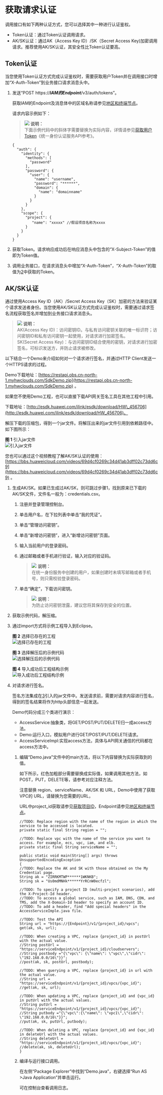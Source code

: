 # 获取请求认证<a name="cci_02_0003"></a>

调用接口有如下两种认证方式，您可以选择其中一种进行认证鉴权。

-   Token认证：通过Token认证调用请求。
-   AK/SK认证：通过AK（Access Key ID）/SK（Secret Access Key\)加密调用请求。推荐使用AK/SK认证，其安全性比Token认证要高。

## Token认证<a name="section2417768214391"></a>

当您使用Token认证方式完成认证鉴权时，需要获取用户Token并在调用接口时增加“X-Auth-Token”到业务接口请求消息头中。

1.  发送“POST https://_**IAM的Endpoint**_/v3/auth/tokens”。

    获取IAM的Endpoint及消息体中的区域名称请参见[地区和终端节点](http://developer.huaweicloud.com/endpoint)。

    请求内容示例如下：

    >![](public_sys-resources/icon-note.gif) **说明：**   
    >下面示例代码中的斜体字需要替换为实际内容，详情请参见[获取用户Token](https://support.huaweicloud.com/api-iam/zh-cn_topic_0057845583.html)《统一身份认证服务API参考》。  

    ```
    {
      "auth": {
        "identity": {
          "methods": [
            "password"
          ],
          "password": {
            "user": {
              "name": "username",
              "password": "******",
              "domain": {
                "name": "domainname"
              }
            }
          }
        },
        "scope": {
          "project": {
             "name": "xxxxx" //假设项目名称为xxxx
          }
        }
      }
    }
    ```

2.  <a name="li614014170483"></a>获取Token。请求响应成功后在响应消息头中包含的“X-Subject-Token”的值即为Token值。
3.  调用业务接口，在请求消息头中增加“X-Auth-Token”，“X-Auth-Token”的取值为[2](#li614014170483)中获取的Token。

## AK/SK认证<a name="section0390282152"></a>

通过使用Access Key ID（AK）/Secret Access Key（SK）加密的方法来验证某个请求发送者身份。当您使用AK/SK认证方式完成认证鉴权时，需要通过请求签名流程获取签名并增加到业务接口请求消息头。

>![](public_sys-resources/icon-note.gif) **说明：**   
>AK\(Access Key ID\)：访问密钥ID。与私有访问密钥关联的唯一标识符；访问密钥ID和私有访问密钥一起使用，对请求进行加密签名。  
>SK\(Secret Access Key\)：与访问密钥ID结合使用的密钥，对请求进行加密签名，可标识发送方，并防止请求被修改。  

以下结合一个Demo来介绍如何对一个请求进行签名，并通过HTTP Client发送一个HTTPS请求的过程。

Demo下载地址：[https://restapi.obs.cn-north-1.myhwclouds.com/SdkDemo.zip](https://restapi.obs.cn-north-1.myhwclouds.com/SdkDemo.zip)  。

如果您不使用Demo工程，也可以直接下载API网关签名工具在其他工程中引用。

下载地址：[http://esdk.huawei.com/ilink/esdk/download/HW\_456706](http://esdk.huawei.com/ilink/esdk/download/HW_456706)。

解压下载的压缩包，得到一个jar文件。将解压出来的jar文件引用到依赖路径中。如下图所示：

**图 1**  引入jar文件<a name="fig54371648183113"></a>  
![](figures/引入jar文件.png "引入jar文件")

您也可以通过这个视频教程了解AK/SK认证的使用：[https://bbs.huaweicloud.com/videos/69d4cf0269c34d41ab3dff02c73dd6c9](https://bbs.huaweicloud.com/videos/69d4cf0269c34d41ab3dff02c73dd6c9)  。

1.  生成AK/SK。如果已生成过AK/SK，则可跳过步骤1，找到原来已下载的AK/SK文件，文件名一般为：credentials.csv。
    1.  注册并登录管理控制台。
    2.  单击用户名，在下拉列表中单击“我的凭证”。

    1.  单击“管理访问密钥”。
    2.  单击“新增访问密钥”，进入“新增访问密钥”页面。
    3.  输入当前用户的登录密码。
    4.  通过邮箱或者手机进行验证，输入对应的验证码。

        >![](public_sys-resources/icon-note.gif) **说明：**   
        >在统一身份服务中创建的用户，如果创建时未填写邮箱或者手机号，则只需校验登录密码。  

    5.  单击“确定”，下载访问密钥。

        >![](public_sys-resources/icon-note.gif) **说明：**   
        >为防止访问密钥泄露，建议您将其保存到安全的位置。  


2.  获取示例代码，解压缩。
3.  <a name="li19564155663214"></a>通过import方式将示例工程导入到Eclipse。

    **图 2**  选择已存在的工程<a name="fig16546145205014"></a>  
    ![](figures/选择已存在的工程.png "选择已存在的工程")

    **图 3**  选择解压后的示例代码<a name="fig767232218519"></a>  
    ![](figures/选择解压后的示例代码.png "选择解压后的示例代码")

    **图 4**  导入成功后工程结构示例<a name="fig159778103242"></a>  
    ![](figures/导入成功后工程结构示例.png "导入成功后工程结构示例")

4.  对请求进行签名。

    签名方法集成在[3](#li19564155663214)引入的jar文件中。发送请求前，需要对请求内容进行签名，得到的签名结果将作为http头部信息一起发送。

    Demo代码分成三个类进行演示：

    -   AccessService:抽象类，将GET/POST/PUT/DELETE归一成access方法。
    -   Demo:运行入口，模拟用户进行GET/POST/PUT/DELETE请求。
    -   AccessServiceImpl:实现access方法，具体与API网关通信的代码都在access方法中。

    1.  编辑“Demo.java”文件中的main方法，将以下内容替换为实际获取到的值。

        如下所示，红色加粗部分需要替换成实际值，如果调用其他方法，如POST，PUT，DELETE等，请参考对应注释方法。

        注意替换 region、serviceName、AK/SK 和 URL，Demo中使用了获取VPC的 URL，请替换为您需要的URL，

        URL中project\_id获取请参见[获取项目ID](获取项目ID.md)，Endpoint请参见[地区和终端节点](http://developer.huaweicloud.com/endpoint)。

        ```
        //TODO: Replace region with the name of the region in which the service to be accessed is located. 
        private static final String region = "";
        
        //TODO: Replace vpc with the name of the service you want to access. For example, ecs, vpc, iam, and elb.
        private static final String serviceName = "";
        
        public static void main(String[] args) throws UnsupportedEncodingException
        {
        //TODO: Replace the AK and SK with those obtained on the My Credential page.
        String ak = "ZIRRKMTWP******1WKNKB";
        String sk = "Us0mdMNHk******YrRCnW0ecfzl";
        
        //TODO: To specify a project ID (multi-project scenarios), add the X-Project-Id header.
        //TODO: To access a global service, such as IAM, DNS, CDN, and TMS, add the X-Domain-Id header to specify an account ID.
        //TODO: To add a header, find "Add special headers" in the AccessServiceImple.java file.
        
        //TODO: Test the API
        String url = "https://{Endpoint}/v1/{project_id}/vpcs";
        get(ak, sk, url);
        
        //TODO: When creating a VPC, replace {project_id} in postUrl with the actual value.
        //String postUrl = "https://serviceEndpoint/v1/{project_id}/cloudservers";
        //String postbody ="{\"vpc\": {\"name\": \"vpc\",\"cidr\": \"192.168.0.0/16\"}}";
        //post(ak, sk, postUrl, postbody);
        
        //TODO: When querying a VPC, replace {project_id} in url with the actual value.
        //String url = "https://serviceEndpoint/v1/{project_id}/vpcs/{vpc_id}";
        //get(ak, sk, url);
        
        //TODO: When updating a VPC, replace {project_id} and {vpc_id} in putUrl with the actual values.
        //String putUrl = "https://serviceEndpoint/v1/{project_id}/vpcs/{vpc_id}";
        //String putbody ="{\"vpc\":{\"name\": \"vpc1\",\"cidr\": \"192.168.0.0/16\"}}";
        //put(ak, sk, putUrl, putbody);
        
        //TODO: When deleting a VPC, replace {project_id} and {vpc_id} in deleteUrl with the actual values.
        //String deleteUrl = "https://serviceEndpoint/v1/{project_id}/vpcs/{vpc_id}";
        //delete(ak, sk, deleteUrl);
        }
        ```

    2.  编译与运行接口调用。

        在左侧“Package Explorer”中找到“Demo.java”，右键选择“Run AS \>Java Application”并单击运行。

        可在控制台查看调用日志。



